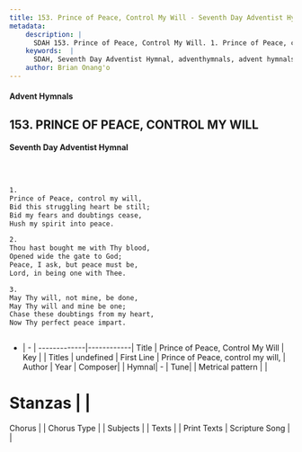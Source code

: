 ```yaml
---
title: 153. Prince of Peace, Control My Will - Seventh Day Adventist Hymnal
metadata:
    description: |
      SDAH 153. Prince of Peace, Control My Will. 1. Prince of Peace, control my will, Bid this struggling heart be still; Bid my fears and doubtings cease, Hush my spirit into peace.
    keywords:  |
      SDAH, Seventh Day Adventist Hymnal, adventhymnals, advent hymnals, Prince of Peace, Control My Will, Prince of Peace, control my will, 
    author: Brian Onang'o
---
```


#### Advent Hymnals
## 153. PRINCE OF PEACE, CONTROL MY WILL
#### Seventh Day Adventist Hymnal

```txt



1.
Prince of Peace, control my will,
Bid this struggling heart be still;
Bid my fears and doubtings cease,
Hush my spirit into peace.

2.
Thou hast bought me with Thy blood,
Opened wide the gate to God;
Peace, I ask, but peace must be,
Lord, in being one with Thee.

3.
May Thy will, not mine, be done,
May Thy will and mine be one;
Chase these doubtings from my heart,
Now Thy perfect peace impart.



```

- |   -  |
-------------|------------|
Title | Prince of Peace, Control My Will |
Key |  |
Titles | undefined |
First Line | Prince of Peace, control my will, |
Author | 
Year | 
Composer|  |
Hymnal|  - |
Tune|  |
Metrical pattern | |
# Stanzas |  |
Chorus |  |
Chorus Type |  |
Subjects |  |
Texts |  |
Print Texts | 
Scripture Song |  |
  
